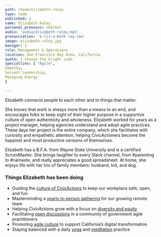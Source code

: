 ```yaml
---
path: /team/elizabeth-raley
type: team
published: 1
name: Elizabeth Raley
personal_pronouns: she/her
audio: 'audio/elizabeth-raley.mp3'
pronunciation: 'e-liz-a-beth ray-lee'
image: elizabeth-raley.jpg
manager: 1
role: Management & Operations
location: San Francisco Bay Area, California
quote: I choose the bright side. 
specialties: [ "Agile",
Empathy,
Servant Leadership,
Managing Energy
]
  
---
```


Elizabeth connects people to each other and to things that matter.

She knows that work is always more than a means to an end, and encourages folks to keep sight of their higher purpose in a supportive culture of open authenticity and wholeness. Elizabeth worked for years as a project manager, helping agencies understand and adopt agile practices. These days her project is the entire company, which she facilitates with curiosity and empathetic attention, helping CivicActioners become the happiest and most productive versions of themselves.

Elizabeth has a B.F.A. from Wayne State University and is a certified ScrumMaster. She brings laughter to every Slack channel, from #parenting to #namaste, and really appreciates a good spreadsheet. At home, she enjoys life with her trio of family members: husband, kid, and dog.



### Things Elizabeth has been doing
* Guiding the [culture of CivicActions](http://handbook.civicactions.com/en/latest/02-about-us/culture/) to keep our workplace safe, open, and fun
* Masterminding a [yearly in-person gathering](https://medium.com/civicactions/mountain-time-civicactions-synchronizes-at-the-2018-retreat-dcdcc15a2771) for our growing remote team
* Helping CivicActions grow with a focus on [diversity and equity](https://medium.com/civicactions/were-hiring-at-civicactions-aa8ac8486923)
* Facilitating [open discussions](https://www.agilegovleaders.org/conference/) in a community of government agile practitioners
* Promoting [agile culture](https://www.fedscoop.com/video/civicactions-elizabeth-raley-on-agile-in-government/) to support California’s digital transformation
* Staying balanced with a daily [yoga](https://www.youtube.com/user/yogawithadriene) and [meditation](https://www.headspace.com/) practice


